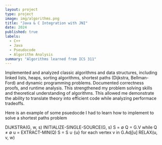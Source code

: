 ```yaml
---
layout: project
type: project
image: img/algorithms.png
title: "Java & C Integration with JNI"
date: 2024
published: true
labels:
  - C++
  - Java
  - Pseudocode
  - Algorithm Analysis
summary: "Algorithms learned from ICS 311"
---
```

Implemented and analyzed classic algorithms and data structures, including linked lists, heaps, sorting algorithms, shortest paths (Dijkstra, Bellman-Ford) and dynamic programming problems. Documented correctness proofs, and runtime analysis. This strengthened my problem solving skills and theoretical understanding of algorithms. This allowed me demonstrate the ability to translate theory into efficient code while analyzing performace tradeoffs.

Here is an example of some psuedocde I had to learn how to implement to solve a shortest paths problem

DIJKSTRA(G, w, s)
  INITIALIZE-SINGLE-SOURCE(G, s)
  S = ∅
  Q = G.V
  while Q ≠ ∅
    u = EXTRACT-MIN(Q)
    S = S ∪ {u}
    for each vertex v in G.Adj[u]
      RELAX(u, v, w)


